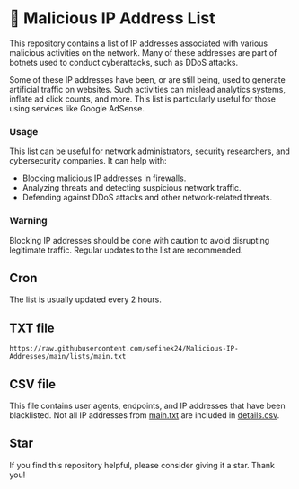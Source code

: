 # 📃 Malicious IP Address List
This repository contains a list of IP addresses associated with various malicious activities on the network.
Many of these addresses are part of botnets used to conduct cyberattacks, such as DDoS attacks.

Some of these IP addresses have been, or are still being, used to generate artificial traffic on websites.
Such activities can mislead analytics systems, inflate ad click counts, and more. This list is particularly useful for those using services like Google AdSense.

### Usage
This list can be useful for network administrators, security researchers, and cybersecurity companies. It can help with:
- Blocking malicious IP addresses in firewalls.
- Analyzing threats and detecting suspicious network traffic.
- Defending against DDoS attacks and other network-related threats.

### Warning
Blocking IP addresses should be done with caution to avoid disrupting legitimate traffic.
Regular updates to the list are recommended.

## Cron
The list is usually updated every 2 hours.

## TXT file
```text
https://raw.githubusercontent.com/sefinek24/Malicious-IP-Addresses/main/lists/main.txt
```

## CSV file
This file contains user agents, endpoints, and IP addresses that have been blacklisted.
Not all IP addresses from [main.txt](lists/main.txt) are included in [details.csv](lists/details.csv).

## Star
If you find this repository helpful, please consider giving it a star. Thank you!